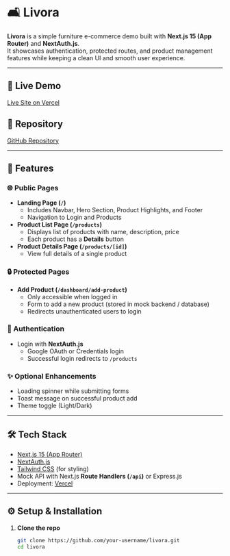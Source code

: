 # 🛋️ Livora

**Livora** is a simple furniture e-commerce demo built with **Next.js 15 (App Router)** and **NextAuth.js**.  
It showcases authentication, protected routes, and product management features while keeping a clean UI and smooth user experience.

---

## 🚀 Live Demo  
[Live Site on Vercel](https://your-vercel-link.vercel.app)  

## 📂 Repository  
[GitHub Repository](https://github.com/your-username/livora)  

---

## 📖 Features

### 🌐 Public Pages
- **Landing Page (`/`)**
  - Includes Navbar, Hero Section, Product Highlights, and Footer
  - Navigation to Login and Products
- **Product List Page (`/products`)**
  - Displays list of products with name, description, price
  - Each product has a **Details** button
- **Product Details Page (`/products/[id]`)**
  - View full details of a single product

### 🔒 Protected Pages
- **Add Product (`/dashboard/add-product`)**
  - Only accessible when logged in
  - Form to add a new product (stored in mock backend / database)
  - Redirects unauthenticated users to login

### 👤 Authentication
- Login with **NextAuth.js**
  - Google OAuth or Credentials login
  - Successful login redirects to `/products`

### ✨ Optional Enhancements
- Loading spinner while submitting forms
- Toast message on successful product add
- Theme toggle (Light/Dark)

---

## 🛠️ Tech Stack
- [Next.js 15 (App Router)](https://nextjs.org/docs/app)
- [NextAuth.js](https://next-auth.js.org/)
- [Tailwind CSS](https://tailwindcss.com/) (for styling)
- Mock API with Next.js **Route Handlers (`/api`)** or Express.js
- Deployment: [Vercel](https://vercel.com/)

---

## ⚙️ Setup & Installation

1. **Clone the repo**
   ```bash
   git clone https://github.com/your-username/livora.git
   cd livora
